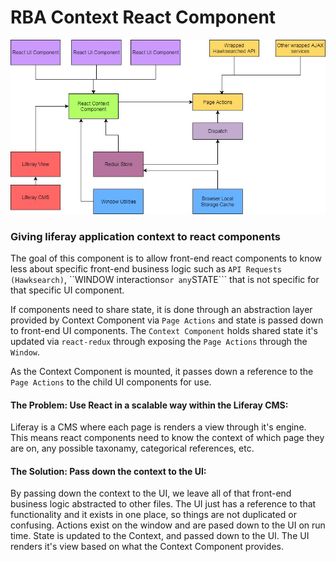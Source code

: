 # RBA Context React Component

![alttext](https://github.com/danieldram/rba-react-context-provider/blob/master/diagrams/front-end%20flow%20diagram.jpg?raw=true)

### Giving liferay application context to react components
The goal of this component is to allow front-end react components to know less about specific front-end business logic such as ```API Requests (Hawksearch)```, ``WINDOW interactions``` or any ```STATE``` that is not specific for that specific UI component. 

If components need to share state, it is done through an abstraction layer provided by Context Component via ```Page Actions``` and state is passed down to front-end UI components. The ```Context Component``` holds shared state it's updated via ```react-redux``` through exposing the ```Page Actions``` through the ```Window```. 

As the Context Component is mounted, it passes down a reference to the ```Page Actions``` to the child UI components for use.

#### The Problem: Use React in a scalable way within the Liferay CMS:

Liferay is a CMS where each page is renders a view through it's engine. This means react components need to know the context of which page they are on, any possible taxonamy, categorical references, etc.

#### The Solution: Pass down the context to the UI:
 By passing down the context to the UI, we leave all of that front-end business logic abstracted to other files. The UI just has a reference to that functionality and it exists in one place, so things are not duplicated or confusing. Actions exist on the window and are pased down to the UI on run time. State is updated to the Context, and passed down to the UI. The UI renders it's view based on what the Context Component provides. 
